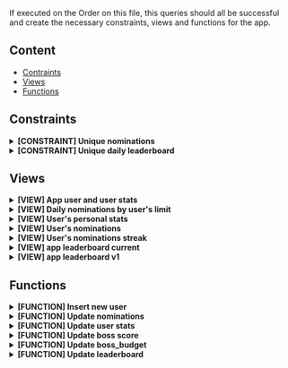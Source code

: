If executed on the Order on this file, this queries should all be successful and create the necessary constraints, views and functions for the app.

## Content

- [Contraints](/constaints)
- [Views](/views)
- [Functions](/functions)

## Constraints

<details>
<summary><b>[CONSTRAINT] Unique nominations</b></summary>

```sql
ALTER TABLE app_nominations
ADD CONSTRAINT unique_nomination_entry UNIQUE (user_id_from, user_id_nominated);
```

</details>

<details>
<summary><b>[CONSTRAINT] Unique daily leaderboard</b></summary>

```sql
ALTER TABLE app_leaderboard
ADD CONSTRAINT unique_daily_leaderboard_entry UNIQUE (user_id, day_id);
```

</details>

## Views

<details>
<summary><b>[VIEW] App user and user stats</b></summary>

```sql
CREATE VIEW app_user_and_stats AS
SELECT aus.*, u.username, u.wallet_address, u.created_at, u.social_profiles, u.referral_code, u.max_nominations
FROM app_user u
JOIN app_user_stats aus ON u.id = aus.user_id
```

</details>

<details>
<summary><b>[VIEW] Daily nominations by user's limit</b></summary>

```sql
CREATE VIEW daily_nominations_view AS
SELECT *
FROM (
    SELECT
        adn.user_id_from,
        adn.user_id_nominated,
        adn.created_at,
        u.max_nominations,
        ROW_NUMBER() OVER (PARTITION BY adn.user_id_from ORDER BY adn.created_at) AS nomination_rank
    FROM app_daily_nominations adn
    JOIN app_user u ON adn.user_id_from = u.id
) AS subquery
WHERE nomination_rank <= max_nominations;
```

</details>

<details>
<summary><b>[VIEW] User's personal stats</b></summary>

```sql
CREATE VIEW user_personal_stats AS
SELECT
    aus.user_id,
    u.wallet_address,
    u.username,
    lb.rank AS rank,
    aus.nominations AS total_nominations_received,
    aus.boss_budget AS boss_budget,
    aus.bpe_nominations + aus.bpe_regular_nominator AS total_boss_points_earned,
    aus.bpe_nominations AS boss_points_from_nominations,
    aus.bpe_regular_nominator AS boss_points_from_nominating,
    aus.boss_score AS boss_points
FROM app_user_stats aus
LEFT JOIN app_leaderboard lb ON aus.user_id = lb.user_id
LEFT JOIN app_user u ON aus.user_id = u.id;
```

</details>

<details>
<summary><b>[VIEW] User's nominations</b></summary>

```sql
CREATE VIEW user_nominations AS
SELECT
    aus.user_id AS user_id,
    u.wallet_address AS wallet_address,
    an.user_id_nominated AS nominated_user_id,
    an.day_id AS nomination_date,
    u.username AS nominated_username,
    lb.rank AS nominated_user_rank,
    aus.boss_score AS nominated_user_boss_points
FROM app_user_stats aus
JOIN app_nominations an ON aus.user_id = an.user_id_from
JOIN app_user u ON an.user_id_nominated = u.id
JOIN app_user un ON aus.user_id = un.id
LEFT JOIN app_leaderboard lb ON u.id = lb.user_id;
```

</details>

<details>
<summary><b>[VIEW] User's nominations streak</b></summary>

```sql
CREATE OR REPLACE VIEW user_nomination_streak AS
SELECT
    user_id_from,
    MAX(day_id) AS last_nomination_day,
    COUNT(*) AS streak
FROM (
    SELECT DISTINCT ON (user_id_from, day_id)
        user_id_from,
        day_id,
        day_id - ROW_NUMBER() OVER (PARTITION BY user_id_from ORDER BY day_id) AS group_id
    FROM
        app_nominations
) AS subquery
GROUP BY
    user_id_from, group_id;
```

</details>

<details>
<summary><b>[VIEW] app leaderboard current</b></summary>

```sql
CREATE OR REPLACE VIEW app_leaderboard_current AS
SELECT
    un.id AS user_id,
    lb.rank AS rank,
    un.username AS username,
    un.wallet_address AS wallet_address,
    aus.builder_score AS builder_score,
    aus.boss_score AS boss_points,
    aus.nominations AS nominations
FROM app_leaderboard lb
JOIN app_user un ON lb.user_id = un.id
LEFT JOIN app_user_stats aus ON un.id = aus.user_id
WHERE lb.day_id = (SELECT MAX(day_id) FROM app_leaderboard);
```

</details>

<details>
<summary><b>[VIEW] app leaderboard v1</b></summary>

```sql
CREATE OR REPLACE VIEW app_leaderboard_v1 AS
SELECT u.wallet_address, u.social_profiles, u.username, us.builder_score
    FROM app_user u JOIN app_user_stats us ON u.id = us.user_id ORDER BY us.builder_score DESC
```

</details>

## Functions

<details>
<summary><b>[FUNCTION] Insert new user</b></summary>

```sql
CREATE OR REPLACE FUNCTION insert_user_v2(
  wallet_address varchar,
  referral_code varchar,
  boss_score int,
  boss_budget int,
  builder_score int,
  social_profiles jsonb,
  username varchar,
  manifesto_nft boolean
)
RETURNS setof app_user_and_stats
AS $$
  declare
  user_id_new int;
begin
  INSERT into app_user
    (wallet_address, referral_code, social_profiles, username, manifesto_nft)
    values (wallet_address, referral_code, social_profiles, username, manifesto_nft)
    returning id
    into user_id_new;
  INSERT into app_user_stats
    (user_id, boss_score, boss_budget, builder_score)
     values (user_id_new, boss_score, boss_budget, builder_score);
RETURN query select * from app_user_and_stats where user_id = user_id_new;
END $$ language plpgsql;
```

</details>

<details>
<summary><b>[FUNCTION] Update nominations</b></summary>

```sql
CREATE OR REPLACE FUNCTION update_nominations()
RETURNS VOID AS $$
BEGIN
    INSERT INTO app_nominations (user_id_from, user_id_nominated, day_id)
    SELECT user_id_from, user_id_nominated, extract(epoch from created_at)::integer / 86400
    FROM daily_nominations_view
    -- avoid throwing when meeting the unique constraint
    ON CONFLICT DO NOTHING;
END;
$$ LANGUAGE plpgsql;
```

</details>

<details>
<summary><b>[FUNCTION] Update user stats</b></summary>

```sql
CREATE OR REPLACE FUNCTION update_user_stats()
RETURNS VOID AS $$
BEGIN
    UPDATE app_user_stats AS aus
    SET
        nominations = (
            SELECT COUNT(*)
            FROM app_nominations AS an2
            WHERE an2.user_id_from = aus.user_id
        ),
        nominated = (
            SELECT COUNT(*)
            FROM app_nominations AS an3
            WHERE an3.user_id_nominated = aus.user_id
        )
    -- to prevent pg-safeupdate error
    WHERE TRUE;

    -- Update users listed in user_nomination_streak with their streak, and set others' streak to zero
    UPDATE app_user_stats AS aus
    SET nomination_streak = COALESCE(streak, 0)
    FROM (
        SELECT
            user_id_from,
            streak
        FROM
            user_nomination_streak
        WHERE
            last_nomination_day = (extract(epoch from current_timestamp)::integer / 86400) - 1
    ) AS streak_data
    WHERE
        aus.user_id = streak_data.user_id_from;

    -- Set streak to zero for users not listed in user_nomination_streak
    UPDATE app_user_stats
    SET nomination_streak = 0
    WHERE
        user_id NOT IN (SELECT user_id_from FROM user_nomination_streak WHERE last_nomination_day = (extract(epoch from current_timestamp)::integer / 86400) - 1);
END;
$$ LANGUAGE plpgsql;
```

</details>

<details>
<summary><b>[FUNCTION] Update boss score</b></summary>

```sql
CREATE OR REPLACE FUNCTION update_user_boss_score()
RETURNS VOID AS $$
BEGIN
    -- Update nominated users' boss_score (90% of boss_budget) and calculate bpe_nominations
    UPDATE app_user_stats AS nominated
    SET
        boss_score = nominated.boss_score + (0.9 * nominator.boss_budget),
        bpe_nominations = nominated.bpe_nominations + (0.9 * nominator.boss_budget)
    FROM app_nominations AS nomination
    JOIN app_user_stats AS nominator ON nomination.user_id_from = nominator.user_id
    WHERE nominated.user_id = nomination.user_id_nominated
    AND nomination.day_id = (extract(epoch from current_timestamp)::integer / 86400) - 1;

    -- Update nominating users' boss_score (10% of boss_budget) and calculate bpe_regular_nominator
    UPDATE app_user_stats AS nominator
    SET
        boss_score = nominator.boss_score + (0.1 * nominator.boss_budget),
        bpe_regular_nominator = nominator.bpe_regular_nominator + (0.1 * nominator.boss_budget)
    FROM app_nominations AS nomination
    JOIN app_user_stats AS nominator_data ON nomination.user_id_from = nominator_data.user_id
    WHERE nominator.user_id = nomination.user_id_from
    AND nomination.day_id = (extract(epoch from current_timestamp)::integer / 86400) - 1;
END;
$$ LANGUAGE plpgsql;
```

</details>

<details>
<summary><b>[FUNCTION] Update boss_budget</b></summary>

```sql
CREATE OR REPLACE FUNCTION update_user_boss_budget()
RETURNS VOID AS $$
BEGIN
    -- Update boss_budget to 500 if builder_score is zero and profileTokenId > 20000
    UPDATE app_user_stats AS aus
    SET
        boss_budget = 500 * CASE WHEN au.manifesto_nft THEN 1.2 ELSE 1 END
    FROM app_user au
    WHERE aus.builder_score = 0
    AND EXISTS (
        SELECT 1
        FROM jsonb_array_elements(au.social_profile) sp
        WHERE au.id = aus.user_id
        AND sp->>'dapp' = 'farcaster'
        AND (sp->>'profileTokenId')::int > 20000
    );

    -- Update boss_budget to 1000 if builder_score is zero and profileTokenId <= 20000
    UPDATE app_user_stats AS aus
    SET
        boss_budget = 1000 * CASE WHEN au.manifesto_nft THEN 1.2 ELSE 1 END
    FROM app_user au
    WHERE aus.builder_score = 0
    AND EXISTS (
        SELECT 1
        FROM jsonb_array_elements(au.social_profile) sp
        WHERE au.id = aus.user_id
        AND sp->>'dapp' = 'farcaster'
        AND (sp->>'profileTokenId')::int <= 20000
    );

    -- Update boss_budget using the existing formula for all other cases
    UPDATE app_user_stats AS aus
    SET
        boss_budget = (
            aus.builder_score * 20 +
            (aus.builder_score + aus.boss_token_balance) * 0.2 +
            aus.nomination_streak * 10 +
            aus.boss_token_balance * 0.01
        ) * CASE WHEN au.manifesto_nft THEN 1.2 ELSE 1 END
    FROM app_user au
    WHERE aus.builder_score <> 0;
END;
$$ LANGUAGE plpgsql;
```

</details>

<details>
<summary><b>[FUNCTION] Update leaderboard</b></summary>

```sql
CREATE OR REPLACE FUNCTION update_leaderboard()
RETURNS VOID AS $$
BEGIN
    WITH user_scores AS (SELECT user_id, boss_score AS score, builder_score FROM app_user_stats)
    INSERT INTO app_leaderboard (user_id, rank, day_id)
    SELECT user_id, rank, (extract(epoch from current_timestamp)::integer / 86400) - 1
    FROM (
        SELECT
            user_id,
            ROW_NUMBER() OVER (ORDER BY score, builder_score DESC) AS rank
        FROM user_scores
    ) AS subquery
    ON CONFLICT (user_id) DO UPDATE
    SET rank = excluded.rank;
END;
$$ LANGUAGE plpgsql;
```

</details>

